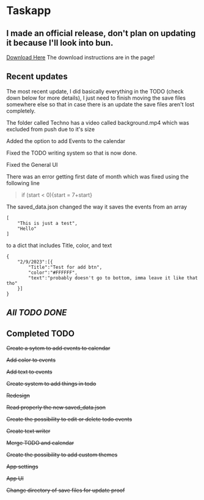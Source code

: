 # Taskapp

## I made an official release, don't plan on updating it because I'll look into bun.

[Download Here](https://pein4346.itch.io/annual)
The download instructions are in the page!


## Recent updates

The most recent update, I did basically everything in the TODO (check down below for more details), I just need to finish moving the save files somewhere else so that in case there is an update the save files aren't lost completely.

The folder called Techno has a video called background.mp4 which was excluded from push due to it's size

Added the option to add Events to the calendar

Fixed the TODO writing system so that is now done.

Fixed the General UI

There was an error getting first date of month which was fixed using the following line

> if (start < 0){start = 7+start}

The saved_data.json changed the way it saves the events from an array

```
[
    "This is just a test",
    "Hello"
]
```

to a dict that includes Title, color, and text

```
{
    "2/9/2023":[{
        "Title":"Test for add btn",
        "color":"#FFFFFF",
        "text":"probably doesn't go to bottom, imma leave it like that tho"
    }]
}
```

## *All TODO DONE*

## Completed TODO

~~Create a sytem to add events to calendar~~

~~Add color to events~~

~~Add text to events~~

~~Create system to add things in todo~~

~~Redesign~~

~~Read properly the new saved_data.json~~

~~Create the possibility to edit or delete todo events~~

~~Create text writer~~

~~Merge TODO and calendar~~

~~Create the possibility to add custom themes~~

~~App settings~~

~~App UI~~

~~Change directory of save files for update proof~~